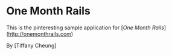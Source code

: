 # One Month Rails

This is the pinteresting sample application for
[*One Month Rails*] (http://onemonthrails.com)

By [Tiffany Cheung]